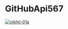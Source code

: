 # GitHubApi567

[![nikhil-01a](https://circleci.com/gh/nikhil-01a/GitHubApi567.svg?style=shield&circle-token=f906a51c702ca90c7d6f465407c53e84c35d8fcd)](https://app.circleci.com/pipelines/github/<nikhil-01a>/<GitHubApi567>?branch=main&filter=all)

